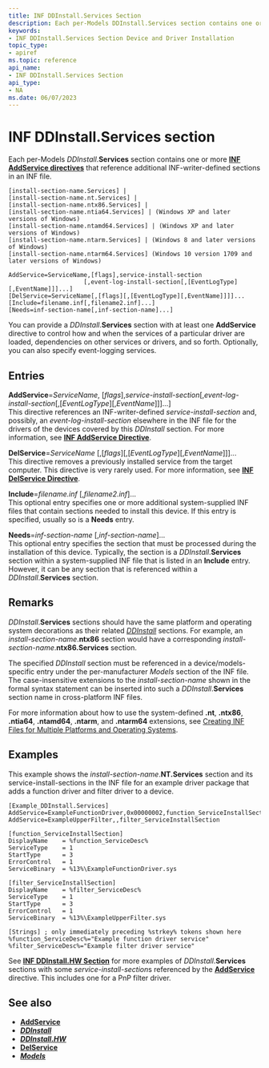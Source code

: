 ```yaml
---
title: INF DDInstall.Services Section
description: Each per-Models DDInstall.Services section contains one or more INF AddService directives that reference additional INF-writer-defined sections in an INF file.
keywords:
- INF DDInstall.Services Section Device and Driver Installation
topic_type:
- apiref
ms.topic: reference
api_name:
- INF DDInstall.Services Section
api_type:
- NA
ms.date: 06/07/2023
---
```


# INF DDInstall.Services section

Each per-Models *DDInstall*.**Services** section contains one or more **[INF AddService directives](inf-addservice-directive.md)** that reference additional INF-writer-defined sections in an INF file.

```inf
[install-section-name.Services] |
[install-section-name.nt.Services] |
[install-section-name.ntx86.Services] |
[install-section-name.ntia64.Services] | (Windows XP and later versions of Windows)
[install-section-name.ntamd64.Services] | (Windows XP and later versions of Windows)
[install-section-name.ntarm.Services] | (Windows 8 and later versions of Windows)
[install-section-name.ntarm64.Services] (Windows 10 version 1709 and later versions of Windows)
 
AddService=ServiceName,[flags],service-install-section
                     [,event-log-install-section[,[EventLogType][,EventName]]]...]
[DelService=ServiceName[,[flags][,[EventLogType][,EventName]]]]...
[Include=filename.inf[,filename2.inf]...]
[Needs=inf-section-name[,inf-section-name]...] 
```

You can provide a *DDInstall*.**Services** section with at least one **AddService** directive to control how and when the services of a particular driver are loaded, dependencies on other services or drivers, and so forth. Optionally, you can also specify event-logging services.

## Entries

**AddService**=*ServiceName*, [*flags*],*service-install-section*[,*event-log-install-section*[,[*EventLogType*][,*EventName*]]]...]  
This directive references an INF-writer-defined *service-install-section* and, possibly, an *event-log-install-section* elsewhere in the INF file for the drivers of the devices covered by this *DDInstall* section. For more information, see **[INF AddService Directive](inf-addservice-directive.md)**.

**DelService**=*ServiceName* [,[*flags*][,[*EventLogType*][,*EventName*]]]...  
This directive removes a previously installed service from the target computer. This directive is very rarely used. For more information, see **[INF DelService Directive](inf-delservice-directive.md)**.

**Include**=*filename.inf* [,*filename2.inf*]...  
This optional entry specifies one or more additional system-supplied INF files that contain sections needed to install this device. If this entry is specified, usually so is a **Needs** entry.

**Needs**=*inf-section-name* [,*inf-section-name*]...  
This optional entry specifies the section that must be processed during the installation of this device. Typically, the section is a *DDInstall*.**Services** section within a system-supplied INF file that is listed in an **Include** entry. However, it can be any section that is referenced within a *DDInstall*.**Services** section.

## Remarks

*DDInstall*.**Services** sections should have the same platform and operating system decorations as their related *[DDInstall](inf-ddinstall-section.md)* sections. For example, an *install-section-name*.**ntx86** section would have a corresponding *install-section-name*.**ntx86.Services** section.

The specified *DDInstall* section must be referenced in a device/models-specific entry under the per-manufacturer *Models* section of the INF file. The case-insensitive extensions to the *install-section-name* shown in the formal syntax statement can be inserted into such a *DDInstall*.**Services** section name in cross-platform INF files.

For more information about how to use the system-defined **.nt**, **.ntx86**, **.ntia64**, **.ntamd64**, **.ntarm**, and **.ntarm64** extensions, see [Creating INF Files for Multiple Platforms and Operating Systems](creating-inf-files-for-multiple-platforms-and-operating-systems.md).

## Examples

This example shows the *install-section-name*.**NT.Services** section and its service-install-sections in the INF file for an example driver package that adds a function driver and filter driver to a device.

```inf
[Example_DDInstall.Services]
AddService=ExampleFunctionDriver,0x00000002,function_ServiceInstallSection
AddService=ExampleUpperFilter,,filter_ServiceInstallSection

[function_ServiceInstallSection]
DisplayName    = %function_ServiceDesc%
ServiceType    = 1
StartType      = 3
ErrorControl   = 1
ServiceBinary  = %13%\ExampleFunctionDriver.sys

[filter_ServiceInstallSection]
DisplayName    = %filter_ServiceDesc%
ServiceType    = 1
StartType      = 3
ErrorControl   = 1
ServiceBinary  = %13%\ExampleUpperFilter.sys

[Strings] ; only immediately preceding %strkey% tokens shown here
%function_ServiceDesc%="Example function driver service"
%filter_ServiceDesc%="Example filter driver service"
```

See **[INF DDInstall.HW Section](inf-ddinstall-hw-section.md)** for more examples of *DDInstall*.**Services** sections with some *service-install-section*s referenced by the **[AddService](inf-addservice-directive.md)** directive. This includes one for a PnP filter driver.

## See also

- **[AddService](inf-addservice-directive.md)**
- **[*DDInstall*](inf-ddinstall-section.md)**
- **[*DDInstall.HW*](inf-ddinstall-hw-section.md)**
- **[DelService](inf-delservice-directive.md)**
- **[*Models*](inf-models-section.md)**
